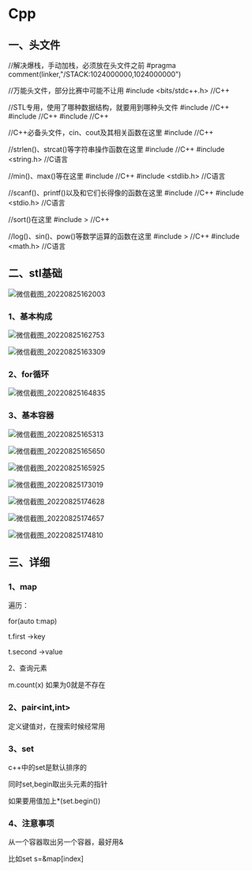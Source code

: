 #  Cpp



## 一、头文件

//解决爆栈，手动加栈，必须放在头文件之前
#pragma comment(linker,"/STACK:1024000000,1024000000") 

//万能头文件，部分比赛中可能不让用
#include <bits/stdc++.h> //C++

//STL专用，使用了哪种数据结构，就要用到哪种头文件
#include <map> //C++
#include <vector> //C++
#include <set> //C++

//C++必备头文件，cin、cout及其相关函数在这里
#include <isotream> //C++

//strlen()、strcat()等字符串操作函数在这里
#include <cstring> //C++
#include <string.h> //C语言

//min()、max()等在这里
#include <cstdlib> //C++
#include <stdlib.h> //C语言

//scanf()、printf()以及和它们长得像的函数在这里
#include <cstdio> //C++
#include <stdio.h> //C语言

//sort()在这里
#include <algorithm>> //C++

//log()、sin()、pow()等数学运算的函数在这里
#include <cmath>> //C++
#include <math.h> //C语言





## 二、stl基础

![微信截图_20220825162003](C:\Users\waili\Desktop\usual\微信截图\cpp\微信截图_20220825162003.png)



### 1、基本构成

![微信截图_20220825162753](C:\Users\waili\Desktop\usual\微信截图\cpp\微信截图_20220825162753.png)

![微信截图_20220825163309](C:\Users\waili\Desktop\usual\微信截图\cpp\微信截图_20220825163309.png)



### 2、for循环

![微信截图_20220825164835](C:\Users\waili\Desktop\usual\微信截图\cpp\微信截图_20220825164835.png)



### 3、基本容器

![微信截图_20220825165313](C:\Users\waili\Desktop\usual\微信截图\cpp\微信截图_20220825165313.png)

![微信截图_20220825165650](C:\Users\waili\Desktop\usual\微信截图\cpp\微信截图_20220825165650.png)

![微信截图_20220825165925](C:\Users\waili\Desktop\usual\微信截图\cpp\微信截图_20220825165925.png)

![微信截图_20220825173019](C:\Users\waili\Desktop\usual\微信截图\cpp\微信截图_20220825173019.png)

![微信截图_20220825174628](C:\Users\waili\Desktop\usual\微信截图\cpp\微信截图_20220825174628.png)

![微信截图_20220825174657](C:\Users\waili\Desktop\usual\微信截图\cpp\微信截图_20220825174657.png)

![微信截图_20220825174810](C:\Users\waili\Desktop\usual\微信截图\cpp\微信截图_20220825174810.png)



## 三、详细

### 1、map

遍历：

for(auto t:map)

t.first  ->key

t.second ->value



2、查询元素

m.count(x)  如果为0就是不存在







### 2、pair<int,int> 

定义键值对，在搜索时候经常用





### 3、set

c++中的set是默认排序的

同时set,begin取出头元素的指针

如果要用值加上*(set.begin())



### 4、注意事项

从一个容器取出另一个容器，最好用&

比如set s=&map[index]
